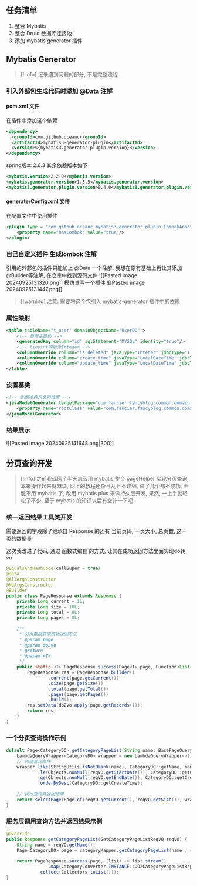 ## 任务清单
 1. 整合 Mybatis 
 2. 整合 Druid 数据库连接池
 3. 添加 mybatis generator 插件

## Mybatis Generator 
> [! info] 记录遇到问题的部分, 不是完整流程
### 引入外部包生成代码时添加 @Data 注解 
#### pom.xml 文件
在插件中添加这个依赖
```xml
<dependency>  
  <groupId>com.github.oceanc</groupId>  
  <artifactId>mybatis3-generator-plugin</artifactId>  
  <version>${mybatis3.generator.plugin.version}</version>  
</dependency>
```
spring版本 2.6.3 其余依赖版本如下
```xml
<mybatis.version>2.2.0</mybatis.version>
<mybatis.generator.version>1.3.5</mybatis.generator.version>  
<mybatis3.generator.plugin.version>0.4.0</mybatis3.generator.plugin.version>
```
#### generaterConfig.xml 文件
在配置文件中使用插件
```xml
<plugin type = "com.github.oceanc.mybatis3.generator.plugin.LombokAnnotationPlugin">  
    <property name="hasLombok" value="true"/>  
</plugin>
```

### 自己自定义插件 生成lombok 注解
引用的外部包的插件只能加上 @Data 一个注解, 我想在原有基础上再让其添加@Builder等注解, 在仓库中找到源码文件
![[Pasted image 20240925131320.png]]
模仿其写一个插件
![[Pasted image 20240925131447.png]]

> [!warning] 注意: 需要将这个包引入 mybatis-generator 插件中的依赖


### 属性映射
```xml
<table tableName="t_user" domainObjectName="UserDO" >  
    <!-- 自增主键列 -->  
    <generatedKey column="id" sqlStatement="MYSQL" identity="true"/>  
    <!-- tinyint映射为Integer -->  
    <columnOverride column="is_deleted" javaType="Integer" jdbcType="TINYINT"/>  
    <columnOverride column="create_time" javaType="LocalDateTime" jdbcType="DATETIME"/>  
    <columnOverride column="update_time" javaType="LocalDateTime" jdbcType="DATETIME"/>  
</table>
```

### 设置基类
```xml
<!-- 生成PO的包名和位置 -->  
<javaModelGenerator targetPackage="com.fancier.fancyblog.common.domain.dos" targetProject="src/main/java">  
    <property name="rootClass" value="com.fancier.fancyblog.common.domain.dos.BaseDO"/>  
</javaModelGenerator>
```

### 结果展示
![[Pasted image 20240925141648.png|300]]

## 分页查询开发
> [!info]
> 之前我琢磨了半天怎么用 mybatis 整合 pageHelper 实现分页查询, 本来操作起来就麻烦, 网上的教程还杂且乱且不详细, 试了几个都不成功, 干脆不用 mybatis 了, 改用 mybatis plus 来做持久层开发, 果然, 一上手就轻松了不少, 至于 mybatis 的知识以后有空补一下吧

### 统一返回结果工具类开发

需要返回的字段除了继承自 Response 的还有 当前页码, 一页大小, 总页数, 这一页的数据量

这次我改进了代码, 通过 函数式编程 的方式, 让其在成功返回方法里面实现do转vo

```java
@EqualsAndHashCode(callSuper = true)  
@Data  
@AllArgsConstructor  
@NoArgsConstructor  
@Builder  
public class PageResponse extends Response {  
    private Long current = 1L;  
    private Long size = 10L;  
    private Long total = 0L;  
    private Long pages = 0L;  
  
    /**  
     * 分页数据获取成功返回方法  
     * @param page  
     * @param do2vo  
     * @return  
     * @param <T>  
     */  
    public static <T> PageResponse success(Page<T> page, Function<List<T>, Object> do2vo) {  
        PageResponse res = PageResponse.builder()  
                .current(page.getCurrent())  
                .size(page.getSize())  
                .total(page.getTotal())  
                .pages(page.getPages())  
                .build();  
        res.setData(do2vo.apply(page.getRecords()));  
        return res;  
    }  
}
```

### 一个分页查询操作示例
```java
default Page<CategoryDO> getCategoryPageList(String name, BasePageQuery reqVO) {  
    LambdaQueryWrapper<CategoryDO> wrapper = new LambdaQueryWrapper<>();  
    // 构建查询条件  
    wrapper.like(StringUtils.isNotBlank(name), CategoryDO::getName, name.trim())  
            .le(Objects.nonNull(reqVO.getStartDate()), CategoryDO::getCreateTime, reqVO.getStartDate())  
            .ge(Objects.nonNull(reqVO.getEndDate()), CategoryDO::getCreateTime, reqVO.getEndDate())  
            .orderByDesc(CategoryDO::getCreateTime);  
  
    // 执行查询并返回结果  
    return selectPage(Page.of(reqVO.getCurrent(), reqVO.getSize()), wrapper);  
}
```

### 服务层调用查询方法并返回结果示例
```java
@Override  
public Response getCategoryPageList(GetCategoryPageListReqVO reqVO) {  
    String name = reqVO.getName();  
    Page<CategoryDO> page = categoryMapper.getCategoryPageList(name , reqVO);  
  
    return PageResponse.success(page, (list) -> list.stream()  
                .map(CategoryConverter.INSTANCE::DO2CategoryPageListRspVO)  
            .collect(Collectors.toList()));  
}
```